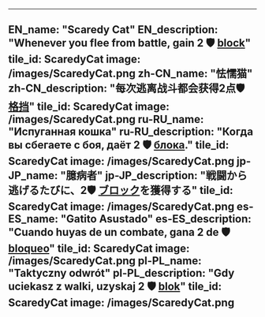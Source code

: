 ---

EN_name: "Scaredy Cat"
EN_description: "Whenever you flee from battle, gain 2 🛡️️ <u>block</u>"
tile_id: ScaredyCat
image: /images/ScaredyCat.png
zh-CN_name: "怯懦猫"
zh-CN_description: "每次逃离战斗都会获得2点🛡️️ <u>格挡</u>"
tile_id: ScaredyCat
image: /images/ScaredyCat.png
ru-RU_name: "Испуганная кошка"
ru-RU_description: "Когда вы сбегаете с боя, даёт 2 🛡️️ <u>блока</u>."
tile_id: ScaredyCat
image: /images/ScaredyCat.png
jp-JP_name: "臆病者"
jp-JP_description: "戦闘から逃げるたびに、2🛡️️ <u>ブロック</u>を獲得する"
tile_id: ScaredyCat
image: /images/ScaredyCat.png
es-ES_name: "Gatito Asustado"
es-ES_description: "Cuando huyas de un combate, gana 2 de 🛡️️ <u>bloqueo</u>"
tile_id: ScaredyCat
image: /images/ScaredyCat.png
pl-PL_name: "Taktyczny odwrót"
pl-PL_description: "Gdy uciekasz z walki, uzyskaj 2 🛡️️ <u>blok</u>"
tile_id: ScaredyCat
image: /images/ScaredyCat.png
---